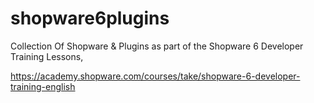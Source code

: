 # shopware6plugins
Collection Of Shopware & Plugins as part of the Shopware 6 Developer Training Lessons,

https://academy.shopware.com/courses/take/shopware-6-developer-training-english
